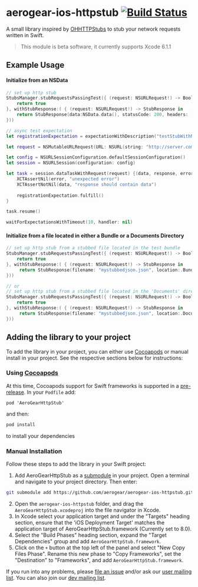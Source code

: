 # aerogear-ios-httpstub [![Build Status](https://travis-ci.org/aerogear/aerogear-ios-httpstub.png)](https://travis-ci.org/aerogear/aerogear-ios-httpstub)

A small library inspired by [OHHTTPStubs](https://github.com/AliSoftware/OHHTTPStubs) to stub your network requests written in Swift.

> This module is beta software, it currently supports Xcode 6.1.1

## Example Usage

#### Initialize from an NSData

```swift
// set up http stub
StubsManager.stubRequestsPassingTest({ (request: NSURLRequest!) -> Bool in
    return true
}, withStubResponse:( { (request: NSURLRequest!) -> StubResponse in
    return StubResponse(data:NSData.data(), statusCode: 200, headers: ["Content-Type" : "text/json"])
}))

// async test expectation
let registrationExpectation = expectationWithDescription("testStubWithNSURLSessionDefaultConfiguration");

let request = NSMutableURLRequest(URL: NSURL(string: "http://server.com"))

let config = NSURLSessionConfiguration.defaultSessionConfiguration()
let session = NSURLSession(configuration: config)

let task = session.dataTaskWithRequest(request) {(data, response, error) in
    XCTAssertNil(error, "unexpected error")
    XCTAssertNotNil(data, "response should contain data")
    
    registrationExpectation.fulfill()
}

task.resume()

waitForExpectationsWithTimeout(10, handler: nil)
```
#### Initialize from a file located in either a Bundle or a Documents Directory

```swift
// set up http stub from a stubbed file located in the test bundle
StubsManager.stubRequestsPassingTest({ (request: NSURLRequest!) -> Bool in
    return true
}, withStubResponse:( { (request: NSURLRequest!) -> StubResponse in
     return StubResponse(filename: "mystubbedjson.json", location:.Bundle(NSBundle(forClass: AeroGearHttpStubTests.self)), statusCode: 200, headers: ["Content-Type" : "text/json"])
}))

// or
// set up http stub from a stubbed file located in the 'Documents' directory
StubsManager.stubRequestsPassingTest({ (request: NSURLRequest!) -> Bool in
    return true
}, withStubResponse:( { (request: NSURLRequest!) -> StubResponse in
     return StubResponse(filename: "mystubbedjson.json", location:.Documents, statusCode: 200, headers: ["Content-Type" : "text/json"])
}))
```

## Adding the library to your project 
To add the library in your project, you can either use [Cocoapods](http://cocoapods.org) or manual install in your project. See the respective sections below for instructions:

### Using [Cocoapods](http://cocoapods.org)
At this time, Cocoapods support for Swift frameworks is supported in a [pre-release](http://blog.cocoapods.org/Pod-Authors-Guide-to-CocoaPods-Frameworks/). In your ```Podfile``` add:

```
pod 'AeroGearHttpStub'
```

and then:

```bash
pod install
```

to install your dependencies

### Manual Installation
Follow these steps to add the library in your Swift project:

1. Add AeroGearHttpStub as a [submodule](http://git-scm.com/docs/git-submodule) in your project. Open a terminal and navigate to your project directory. Then enter:
```bash
git submodule add https://github.com/aerogear/aerogear-ios-httpstub.git
```
2. Open the `aerogear-ios-httpstub` folder, and drag the `AeroGearHttpStub.xcodeproj` into the file navigator in Xcode.
3. In Xcode select your application target  and under the "Targets" heading section, ensure that the 'iOS  Deployment Target'  matches the application target of AeroGearHttpStub.framework (Currently set to 8.0).
5. Select the  "Build Phases"  heading section,  expand the "Target Dependencies" group and add  `AeroGearHttpStub.framework`.
7. Click on the `+` button at the top left of the panel and select "New Copy Files Phase". Rename this new phase to "Copy Frameworks", set the "Destination" to "Frameworks", and add `AeroGearHttpStub.framework`.

If you run into any problems, please [file an issue](http://issues.jboss.org/browse/AEROGEAR) and/or ask our [user mailing list](https://lists.jboss.org/mailman/listinfo/aerogear-users). You can also join our [dev mailing list](https://lists.jboss.org/mailman/listinfo/aerogear-dev).  

